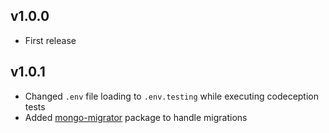 ## v1.0.0

- First release

## v1.0.1

- Changed `.env` file loading to `.env.testing` while executing codeception tests
- Added [mongo-migrator](https://github.com/sokil/php-mongo-migrator) package to handle migrations
